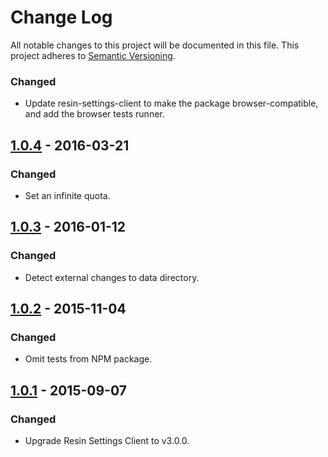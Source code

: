 # Change Log

All notable changes to this project will be documented in this file.
This project adheres to [Semantic Versioning](http://semver.org/).

### Changed

- Update resin-settings-client to make the package browser-compatible,
and add the browser tests runner.

## [1.0.4] - 2016-03-21

### Changed

- Set an infinite quota.

## [1.0.3] - 2016-01-12

### Changed

- Detect external changes to data directory.

## [1.0.2] - 2015-11-04

### Changed

- Omit tests from NPM package.

## [1.0.1] - 2015-09-07

### Changed

- Upgrade Resin Settings Client to v3.0.0.

[1.0.4]: https://github.com/resin-io/resin-settings-storage/compare/v1.0.3...v1.0.4
[1.0.3]: https://github.com/resin-io/resin-settings-storage/compare/v1.0.2...v1.0.3
[1.0.2]: https://github.com/resin-io/resin-settings-storage/compare/v1.0.1...v1.0.2
[1.0.1]: https://github.com/resin-io/resin-settings-storage/compare/v1.0.0...v1.0.1
